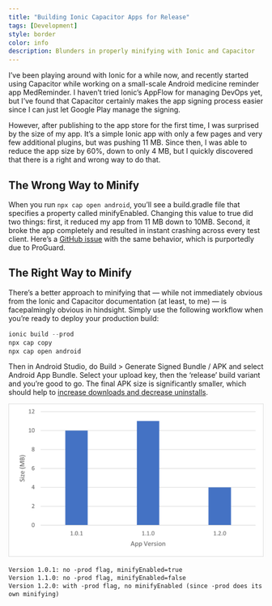 ```yaml
---
title: "Building Ionic Capacitor Apps for Release"
tags: [Development]
style: border
color: info
description: Blunders in properly minifying with Ionic and Capacitor
---
```


I’ve been playing around with Ionic for a while now, and recently started using Capacitor while working on a small-scale Android medicine reminder app MedReminder. I haven’t tried Ionic’s AppFlow for managing DevOps yet, but I’ve found that Capacitor certainly makes the app signing process easier since I can just let Google Play manage the signing.

However, after publishing to the app store for the first time, I was surprised by the size of my app. It’s a simple Ionic app with only a few pages and very few additional plugins, but was pushing 11 MB. Since then, I was able to reduce the app size by 60%, down to only 4 MB, but I quickly discovered that there is a right and wrong way to do that.

## The Wrong Way to Minify

When you run `npx cap open android`, you’ll see a build.gradle file that specifies a property called minifyEnabled. Changing this value to true did two things: first, it reduced my app from 11 MB down to 10MB. Second, it broke the app completely and resulted in instant crashing across every test client. Here’s a [GitHub issue](https://github.com/ionic-team/capacitor/issues/739) with the same behavior, which is purportedly due to ProGuard.

## The Right Way to Minify

There’s a better approach to minifying that — while not immediately obvious from the Ionic and Capacitor documentation (at least, to me) — is facepalmingly obvious in hindsight. Simply use the following workflow when you’re ready to deploy your production build:

```javascript
ionic build --prod
npx cap copy
npx cap open android
```

Then in Android Studio, do Build > Generate Signed Bundle / APK and select Android App Bundle. Select your upload key, then the ‘release’ build variant and you’re good to go.  The final APK size is significantly smaller, which should help to [increase downloads and decrease uninstalls](https://medium.com/googleplaydev/shrinking-apks-growing-installs-5d3fcba23ce2).

![](/assets/app-size.png)

```
Version 1.0.1: no -prod flag, minifyEnabled=true
Version 1.1.0: no -prod flag, minifyEnabled=false
Version 1.2.0: with -prod flag, no minifyEnabled (since -prod does its own minifying)
```